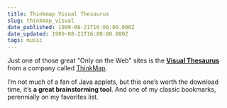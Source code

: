 ```yaml
---
title: Thinkmap Visual Thesaurus
slug: thinkmap_visual
date_published: 1999-08-21T16:00:00.000Z
date_updated: 1999-08-21T16:00:00.000Z
tags: music
---
```


Just one of those great "Only on the Web" sites is the **[Visual Thesaurus](http://http://www.thinkmap.com/demos/visualthesaurus.html)** from a company called [ThinkMap](http://www.thinkmap.com).

I’m not much of a fan of Java applets, but this one’s worth the download time, it’s **a great brainstorming tool**. And one of my classic bookmarks, perennially on my favorites list.
